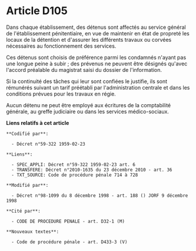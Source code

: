 # Article D105

Dans chaque établissement, des détenus sont affectés au service général de l'établissement pénitentiaire, en vue de maintenir
en état de propreté les locaux de la détention et d'assurer les différents travaux ou corvées nécessaires au fonctionnement
des services.

Ces détenus sont choisis de préférence parmi les condamnés n'ayant pas une longue peine à subir ; des prévenus ne peuvent
être désignés qu'avec l'accord préalable du magistrat saisi du dossier de l'information.

Si la continuité des tâches qui leur sont confiées le justifie, ils sont rémunérés suivant un tarif préétabli par
l'administration centrale et dans les conditions prévues pour les travaux en régie.

Aucun détenu ne peut être employé aux écritures de la comptabilité générale, au greffe judiciaire ou dans les services
médico-sociaux.

**Liens relatifs à cet article**

	**Codifié par**:

	  - Décret n°59-322 1959-02-23

	**Liens**:

	  - SPEC_APPLI: Décret n°59-322 1959-02-23 art. 6
	  - TRANSFERE: Décret n°2010-1635 du 23 décembre 2010 - art. 36
	  - TXT_SOURCE: Code de procédure pénale 714 à 728

	**Modifié par**:

	  - Décret n°98-1099 du 8 décembre 1998 - art. 188 () JORF 9 décembre 1998

	**Cité par**:

	  - CODE DE PROCEDURE PENALE - art. D32-1 (M)

	**Nouveaux textes**:

	  - Code de procédure pénale - art. D433-3 (V)
